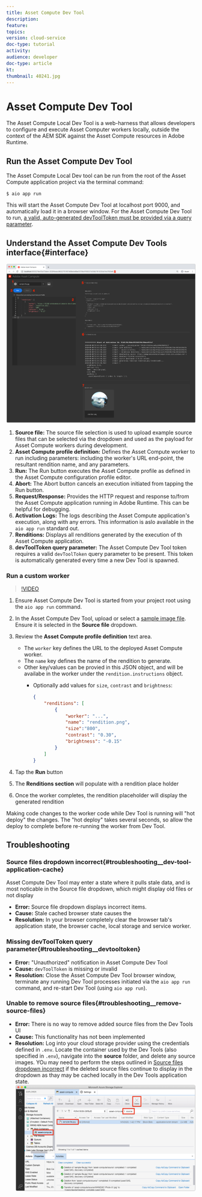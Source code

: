 ```yaml
---
title: Asset Compute Dev Tool
description: 
feature: 
topics: 
version: cloud-service
doc-type: tutorial
activity: 
audience: developer
doc-type: article
kt: 
thumbnail: 40241.jpg
---
```


# Asset Compute Dev Tool

The Asset Compute Local Dev Tool is a web-harness that allows developers to configure and execute Asset Computer workers locally, outside the context of the AEM SDK against the Asset Compute resources in Adobe Runtime.

## Run the Asset Compute Dev Tool

The Asset Compute Local Dev tool can be run from the root of the Asset Compute application project via the terminal command:

```
$ aio app run
```

This will start the Asset Compute Dev Tool at localhost port 9000, and automatically load it in a browser window. For the Asset Compute Dev Tool to run, [a valid, auto-generated devToolToken must be provided via a query parameter](#troubleshooting__devtooltoken).

## Understand the Asset Compute Dev Tools interface{#interface}

![Asset Compute Dev Tool](./assets/dev-tool/asset-compute-dev-tool.png)

1. __Source file:__ The source file selection is used to upload example source files that can be selected via the dropdown and used as the payload for Asset Compute workers during development.
1. __Asset Compute profile definition:__ Defines the Asset Compute worker to run including parameters: including the worker's URL end-point, the resultant rendition name, and any parameters.
1. __Run:__ The Run button executes the Asset Compute profile as defined in the Asset Compute configuration profile editor.
1. __Abort:__ The Abort button cancels an execution initiated from tapping the Run button.
1. __Request/Response:__ Provides the HTTP request and response to/from the Asset Compute application running in Adobe Runtime. This can be helpful for debugging.
1. __Activation Logs:__ The logs describing the Asset Compute application's execution, along with any errors. This information is aslo available in the `aio app run` standard out.
1. __Renditions:__ Displays all renditions generated by the execution of th Asset Compute application.
1. __devToolToken query parameter:__ The Asset Compute Dev Tool token requires a valid `devToolToken` query parameter to be present. This token is automatically generated every time a new Dev Tool is spawned.

### Run a custom worker

>[!VIDEO](https://video.tv.adobe.com/v/40241?quality=12&learn=on)

1. Ensure Asset Compute Dev Tool is started from your project root using the `aio app run` command.
1. In the Asset Compute Dev Tool, upload or select a [sample image file](../assets/samples/sample-file.jpg). Ensure it is selected in the __Source file__ dropdown.
1. Review the __Asset Compute profile definition__ text area.
    + The `worker` key defines the URL to the deployed Asset Compute worker.
    + The `name` key defines the name of the rendition to generate.
    + Other key/values can be provied in this JSON object, and will be availabe in the worker under the `rendition.instructions` object.
        + Optionally add values for `size`, `contrast` and `brightness`:

            ```json
            {
                "renditions": [
                    {
                        "worker": "...",
                        "name": "rendition.png",
                        "size":"800",
                        "contrast": "0.30",
                        "brightness": "-0.15"
                    }
                ]
            }
            ```
            
1. Tap the __Run__ button
1. The __Renditions section__ will populate with a rendition place holder
1. Once the worker completes, the rendition placeholder will display the generated rendition

Making code changes to the worker code while Dev Tool is running will "hot deploy" the changes. The "hot deploy" takes several seconds, so allow the deploy to complete before re-running the worker from Dev Tool. 

## Troubleshooting

### Source files dropdown incorrect{#troubleshooting__dev-tool-application-cache}

Asset Compute Dev Tool may enter a state where it pulls stale data, and is most noticable in the 
Source file dropdown, which might display old files or not display 

+ __Error:__ Source file dropdown displays incorrect items.
+ __Cause:__ Stale cached browser state causes the 
+ __Resolution:__ In your browser completely clear the browser tab's application state, the browser cache, local storage and service worker.

### Missing devToolToken query parameter{#troubleshooting__devtooltoken}

+ __Error:__ "Unauthorized" notification in Asset Compute Dev Tool
+ __Cause:__ `devToolToken` is missing or invalid
+ __Resolution:__ Close the Asset Compute Dev Tool browser window, terminate any running Dev Tool processes initiated via the `aio app run` command, and re-start Dev Tool (using `aio app run`).

### Unable to remove source files{#troubleshooting__remove-source-files}

+ __Error:__ There is no way to remove added source files from the Dev Tools UI
+ __Cause:__ This functionality has not been implemented
+ __Resolution:__ Log into your cloud storage provider using the credentials defined in `.env`. Locate the container used by the Dev Tools (also specified in `.env`), navigate into the __source__ folder, and delete any source images. YOu may need to perform the steps outlined in [Source files dropdown incorrect](#troubleshooting__dev-tool-application-cache) if the deleted source files continue to display in the dropdown as thay may be cached locally in the Dev Tools application state.
    ![Microsoft Azure Blob Storage](./assets/dev-tool/troubleshooting__remove-source-files.png)

